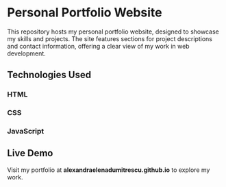 #  Personal Portfolio Website

This repository hosts my personal portfolio website, designed to showcase my skills and projects. The site features sections for project descriptions and contact information, offering a clear view of my work in web development.

## Technologies Used

### HTML

### CSS

### JavaScript

## Live Demo

Visit my portfolio at __alexandraelenadumitrescu.github.io__ to explore my work.

